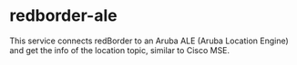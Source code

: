 # redborder-ale
This service connects redBorder to an Aruba ALE (Aruba Location Engine) and get the info of the location topic, similar to Cisco MSE.
